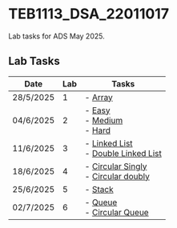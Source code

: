 
# TEB1113_DSA_22011017

Lab tasks for ADS May 2025.

## Lab Tasks

| Date       | Lab | Tasks                                |
|------------|-----|--------------------------------------|
| 28/5/2025  | 1   | - [Array](L1/22011017_harid_L1.cpp)                |
| 04/6/2025  | 2   | - [Easy](L2/22011017_harid_easy.cpp) <br> - [Medium](L2/22011017_harid_Medium.cpp) <br> - [Hard](L2/22011017_harid_Hard.cpp) |
| 11/6/2025  | 3   | - [Linked List](L3/22011017_harid_L3_1.cpp)  <br> - [Double Linked List](L3/22011017_harid_L3_2.cpp)   |
| 18/6/2025  | 4   | - [Circular Singly](L4/22011017_harid_L4.cpp) <br> - [Circular doubly](L4/22011017_harid_L4_doubly.cpp)   |
| 25/6/2025  | 5   | - [Stack](L5/Stack.cpp)  |
| 02/7/2025  | 6   | - [Queue](L6/queue.cpp) <br> - [Circular Queue](L6/circularqueue.cpp)  |
